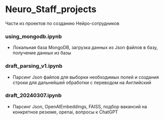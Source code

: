 # Neuro_Staff_projects
Части из проектов по созданию Нейро-сотрудников


### using_mongodb.ipynb  
- Локальная база MongoDB, загрузка данных из Json файлов в базу, получение данных из базы

### draft_parsing_v1.ipynb
- Парсинг Json файлов для выборки необходимых полей и создания строки для дальнейшей обработки с переводом на Английский

### draft_20240307.ipynb
- Парсинг Json, OpenAIEmbeddings, FAISS, подбор вакансий на конкретное резюме, openai, вопросы к ChatGPT

